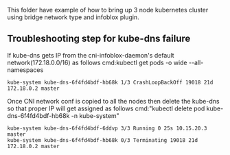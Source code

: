 This folder have example of how to bring up 3 node kubernetes cluster using
bridge network type and infoblox plugin.

Troubleshooting step for kube-dns failure
-----------------------------------------

If kube-dns gets IP from the cni-infoblox-daemon's default network(172.18.0.0/16) as follows
cmd:kubectl get pods -o wide --all-namespaces

```
kube-system kube-dns-6f4fd4bdf-hb68k 1/3 CrashLoopBackOff 19018 21d 172.18.0.2 master
```

Once CNI network conf is copied to all the nodes then delete the kube-dns so that proper IP will get assigned as follows 
cmd:"kubectl delete pod kube-dns-6f4fd4bdf-hb68k -n kube-system"

```
kube-system kube-dns-6f4fd4bdf-6ddvp 3/3 Running 0 25s 10.15.20.3 master
kube-system kube-dns-6f4fd4bdf-hb68k 0/3 Terminating 19018 21d 172.18.0.2 master
```

